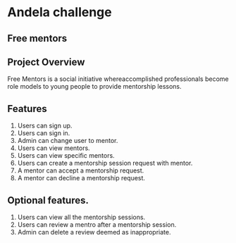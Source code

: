 # Andela challenge

## Free mentors

## Project Overview

Free Mentors is a social initiative whereaccomplished professionals become role models to young people to provide mentorship lessons.

## Features

1. Users can sign up.
2. Users can sign in.
3. Admin can change user to mentor.
4. Users can view mentors.
5. Users can view specific mentors.
6. Users can create a mentorship session request with mentor.
7. A mentor can accept a mentorship request.
8. A mentor can decline a mentorship request.

## Optional features.

1. Users can view all the mentorship sessions.
2. Users can review a mentro after a mentorship session.
3. Admin can delete a review deemed as inappropriate.
